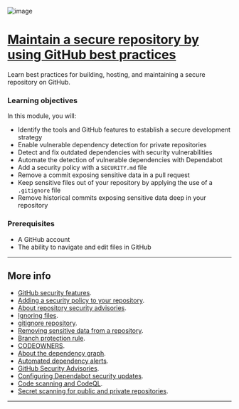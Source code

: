 ![image](https://github.com/AndreCoutinhom/github_administration_study_path/assets/91290799/13f51ea7-5ac8-4b04-90bf-88b0f83a8e1a)

# [Maintain a secure repository by using GitHub best practices](https://learn.microsoft.com/en-us/training/modules/maintain-secure-repository-github/?ns-enrollment-type=Collection&ns-enrollment-id=mom7u1gzjdxw03)

Learn best practices for building, hosting, and maintaining a secure repository on GitHub.

### Learning objectives

In this module, you will:

* Identify the tools and GitHub features to establish a secure development strategy
* Enable vulnerable dependency detection for private repositories
* Detect and fix outdated dependencies with security vulnerabilities
* Automate the detection of vulnerable dependencies with Dependabot
* Add a security policy with a `SECURITY.md` file
* Remove a commit exposing sensitive data in a pull request
* Keep sensitive files out of your repository by applying the use of a `.gitignore` file
* Remove historical commits exposing sensitive data deep in your repository

### Prerequisites

* A GitHub account
* The ability to navigate and edit files in GitHub

---

## More info

* [GitHub security features](https://docs.github.com/en/code-security/getting-started/github-security-features).
* [Adding a security policy to your repository](https://docs.github.com/code-security/getting-started/adding-a-security-policy-to-your-repository).
* [About repository security advisories](https://docs.github.com/code-security/security-advisories/working-with-repository-security-advisories/about-repository-security-advisories).
* [Ignoring files](https://docs.github.com/get-started/getting-started-with-git/ignoring-files).
* [gitignore repository](https://github.com/github/gitignore).
* [Removing sensitive data from a repository](https://docs.github.com/authentication/keeping-your-account-and-data-secure/removing-sensitive-data-from-a-repository).
* [Branch protection rule](https://docs.github.com/github/administering-a-repository/defining-the-mergeability-of-pull-requests/managing-a-branch-protection-rule).
* [CODEOWNERS](https://docs.github.com/github/creating-cloning-and-archiving-repositories/creating-a-repository-on-github/about-code-owners#codeowners-syntax).
* [About the dependency graph](https://docs.github.com/code-security/supply-chain-security/understanding-your-software-supply-chain/about-the-dependency-graph).
* [Automated dependency alerts](https://docs.github.com/code-security/supply-chain-security/managing-vulnerabilities-in-your-projects-dependencies/about-alerts-for-vulnerable-dependencies#dependabot-alerts-for-vulnerable-dependencies).
* [GitHub Security Advisories](https://docs.github.com/code-security/security-advisories/about-github-security-advisories#dependabot-alerts-for-published-security-advisories).
* [Configuring Dependabot security updates](https://docs.github.com/code-security/dependabot/dependabot-security-updates/configuring-dependabot-security-updates).
* [Code scanning and CodeQL](https://docs.github.com/free-pro-team@latest/github/finding-security-vulnerabilities-and-errors-in-your-code/about-code-scanning#about-code-scanning).
* [Secret scanning for public and private repositories](https://docs.github.com/free-pro-team@latest/github/administering-a-repository/about-secret-scanning).
  
---
